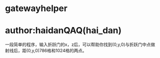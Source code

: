 # gatewayhelper
# author:haidanQAQ(hai_dan)
一段简单的程序，输入折跃门的x，z后，可以帮助你找到(0,y,0)与折跃门中点做射线后，距(0,y,0)786格和1024格的两点。
